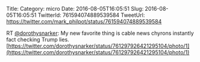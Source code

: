 Title: 
Category: micro
Date: 2016-08-05T16:05:51
Slug: 2016-08-05T16:05:51
TwitterId: 761594074889539584
TweetUrl: https://twitter.com/mark_philpot/status/761594074889539584

RT [@dorothysnarker](https://twitter.com/dorothysnarker): My new favorite thing is cable news chyrons instantly fact checking Trump lies. [https://twitter.com/dorothysnarker/status/761297926421295104/photo/1](https://twitter.com/dorothysnarker/status/761297926421295104/photo/1)